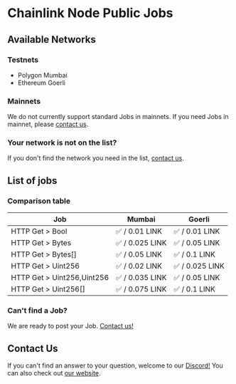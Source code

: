 # Chainlink Node Public Jobs

## Available Networks

### Testnets

- Polygon Mumbai
- Ethereum Goerli

### Mainnets

We do not currently support standard Jobs in mainnets. If you need Jobs in mainnet, please [contact us](#contact-us).

### Your network is not on the list?

If you don't find the network you need in the list, [contact us](#contact-us).

## List of jobs

### Comparison table

| Job                         | Mumbai            | Goerli           |
| --------------------------- | -------           | ------           |
| HTTP Get > Bool             | ✅ / 0.01 LINK    | ✅ / 0.01 LINK   |
| HTTP Get > Bytes            | ✅ / 0.025 LINK   | ✅ / 0.05 LINK   |
| HTTP Get > Bytes[]          | ✅ / 0.05 LINK    | ✅ / 0.1 LINK    |
| HTTP Get > Uint256          | ✅ / 0.02 LINK    | ✅ / 0.025 LINK  |
| HTTP Get > Uint256,Uint256  | ✅ / 0.035 LINK   | ✅ / 0.05 LINK   |
| HTTP Get > Uint256[]        | ✅ / 0.075 LINK   | ✅ / 0.1 LINK    |

### Can't find a Job?

We are ready to post your Job. [Contact us!](#contact-us)

## Contact Us

If you can't find an answer to your question, welcome to our [Discord!](https://discord.com/channels/979501447173533776) 
You can also check out [our website](https://www.oraclelabs.link).
